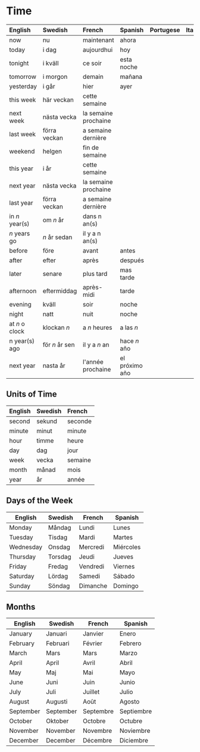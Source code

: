 # Time

| English        | Swedish        | French               | Spanish        | Portugese | Italian |
| :------------- | :------------- | :------------------- | :------------- | :-------- | :------ |
| now            | nu             | maintenant           | ahora          |           |         |
| today          | i dag          | aujourdhui           | hoy            |           |         |
| tonight        | i kväll        | ce soir              | esta noche     |           |         |
| tomorrow       | i morgon       | demain               | mañana         |           |         |
| yesterday      | i går          | hier                 | ayer           |           |         |
| this week      | här veckan     | cette semaine        |
| next week      | nästa vecka    | la semaine prochaine |
| last week      | förra veckan   | a semaine dernière   |
| weekend        | helgen         | fin de semaine       |
| this year      | i år           | cette semaine        |
| next year      | nästa vecka    | la semaine prochaine |
| last year      | förra veckan   | a semaine dernière   |
| in _n_ year(s) | om _n_ år      | dans n an(s)         |
| _n_ years go   | _n_ år sedan   | il y a n an(s)       |
| before         | före           | avant                | antes          |           |         |
| after          | efter          | après                | después        |           |         |
| later          | senare         | plus tard            | mas tarde      |           |         |
| afternoon      | eftermiddag    | après-midi           | tarde          |           |         |
| evening        | kväll          | soir                 | noche          |           |         |
| night          | natt           | nuit                 | noche          |           |         |
| at _n_ o clock | klockan _n_    | a _n_ heures         | a las _n_      |           |         |
| n year(s) ago  | för _n_ år sen | il y a _n_ an        | hace _n_ año   |
| next year      | nasta år       | l'année prochaine    | el próximo año |

## Units of Time

| English | Swedish | French  |
| :------ | :------ | :------ |
| second  | sekund  | seconde |
| minute  | minut   | minute  |
| hour    | timme   | heure   |
| day     | dag     | jour    |
| week    | vecka   | semaine |
| month   | månad   | mois    |
| year    | år      | année   |

## Days of the Week

| English   | Swedish | French   | Spanish   |
| --------- | ------- | -------- | --------- |
| Monday    | Måndag  | Lundi    | Lunes     |
| Tuesday   | Tisdag  | Mardi    | Martes    |
| Wednesday | Onsdag  | Mercredi | Miércoles |
| Thursday  | Torsdag | Jeudi    | Jueves    |
| Friday    | Fredag  | Vendredi | Viernes   |
| Saturday  | Lördag  | Samedi   | Sábado    |
| Sunday    | Söndag  | Dimanche | Domingo   |

## Months

| English   | Swedish   | French    | Spanish    |
| --------- | --------- | --------- | ---------- |
| January   | Januari   | Janvier   | Enero      |
| February  | Februari  | Février   | Febrero    |
| March     | Mars      | Mars      | Marzo      |
| April     | April     | Avril     | Abril      |
| May       | Maj       | Mai       | Mayo       |
| June      | Juni      | Juin      | Junio      |
| July      | Juli      | Juillet   | Julio      |
| August    | Augusti   | Août      | Agosto     |
| September | September | Septembre | Septiembre |
| October   | Oktober   | Octobre   | Octubre    |
| November  | November  | Novembre  | Noviembre  |
| December  | December  | Décembre  | Diciembre  |
